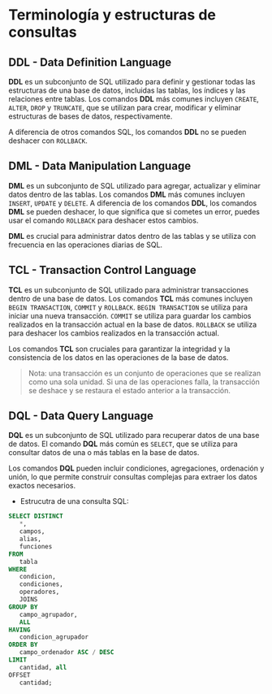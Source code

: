 # Terminología y estructuras de consultas

## DDL - Data Definition Language

__DDL__ es un subconjunto de SQL utilizado para definir y gestionar todas las estructuras de una base de datos, incluidas las tablas, los índices y las relaciones entre tablas. Los comandos __DDL__ más comunes incluyen `CREATE`, `ALTER`, `DROP` y `TRUNCATE`, que se utilizan para crear, modificar y eliminar estructuras de bases de datos, respectivamente. 

A diferencia de otros comandos SQL, los comandos __DDL__ no se pueden deshacer con `ROLLBACK`.

## DML - Data Manipulation Language

__DML__ es un subconjunto de SQL utilizado para agregar, actualizar y eliminar datos dentro de las tablas. Los comandos __DML__ más comunes incluyen `INSERT`, `UPDATE` y `DELETE`. A diferencia de los comandos __DDL__, los comandos __DML__ se pueden deshacer, lo que significa que si cometes un error, puedes usar el comando `ROLLBACK` para deshacer estos cambios. 

__DML__ es crucial para administrar datos dentro de las tablas y se utiliza con frecuencia en las operaciones diarias de SQL.

## TCL - Transaction Control Language

__TCL__ es un subconjunto de SQL utilizado para administrar transacciones dentro de una base de datos. Los comandos __TCL__ más comunes incluyen `BEGIN TRANSACTION`, `COMMIT` y `ROLLBACK`. `BEGIN TRANSACTION` se utiliza para iniciar una nueva transacción. `COMMIT` se utiliza para guardar los cambios realizados en la transacción actual en la base de datos. `ROLLBACK` se utiliza para deshacer los cambios realizados en la transacción actual.

Los comandos __TCL__ son cruciales para garantizar la integridad y la consistencia de los datos en las operaciones de la base de datos.

> Nota: una transacción es un conjunto de operaciones que se realizan como una sola unidad. Si una de las operaciones falla, la transacción se deshace y se restaura el estado anterior a la transacción.

## DQL - Data Query Language

__DQL__ es un subconjunto de SQL utilizado para recuperar datos de una base de datos. El comando __DQL__ más común es `SELECT`, que se utiliza para consultar datos de una o más tablas en la base de datos. 

Los comandos __DQL__ pueden incluir condiciones, agregaciones, ordenación y unión, lo que permite construir consultas complejas para extraer los datos exactos necesarios.


 - Estrucutra de una consulta SQL:
 ```sql
SELECT DISTINCT
    *,
    campos,
    alias,
    funciones
FROM
    tabla
WHERE
    condicion,
    condiciones,
    operadores,
    JOINS
GROUP BY
    campo_agrupador,
    ALL
HAVING
    condicion_agrupador
ORDER BY
    campo_ordenador ASC / DESC
LIMIT
    cantidad, all
OFFSET
    cantidad;
```

